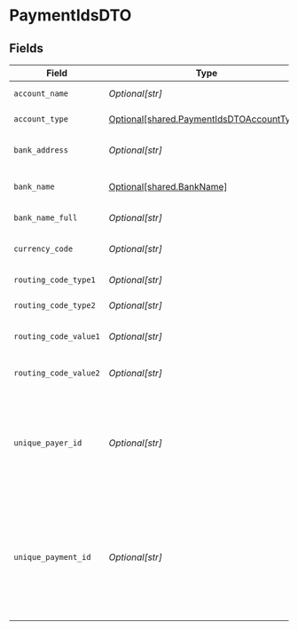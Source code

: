 # PaymentIdsDTO


## Fields

| Field                                                                                                                                                                                                              | Type                                                                                                                                                                                                               | Required                                                                                                                                                                                                           | Description                                                                                                                                                                                                        | Example                                                                                                                                                                                                            |
| ------------------------------------------------------------------------------------------------------------------------------------------------------------------------------------------------------------------ | ------------------------------------------------------------------------------------------------------------------------------------------------------------------------------------------------------------------ | ------------------------------------------------------------------------------------------------------------------------------------------------------------------------------------------------------------------ | ------------------------------------------------------------------------------------------------------------------------------------------------------------------------------------------------------------------ | ------------------------------------------------------------------------------------------------------------------------------------------------------------------------------------------------------------------ |
| `account_name`                                                                                                                                                                                                     | *Optional[str]*                                                                                                                                                                                                    | :heavy_minus_sign:                                                                                                                                                                                                 | This field contains the name of the account.                                                                                                                                                                       | John                                                                                                                                                                                                               |
| `account_type`                                                                                                                                                                                                     | [Optional[shared.PaymentIdsDTOAccountType]](../../models/shared/paymentidsdtoaccounttype.md)                                                                                                                       | :heavy_minus_sign:                                                                                                                                                                                                 | This field contains the type of an account.                                                                                                                                                                        | LOCAL                                                                                                                                                                                                              |
| `bank_address`                                                                                                                                                                                                     | *Optional[str]*                                                                                                                                                                                                    | :heavy_minus_sign:                                                                                                                                                                                                 | This field contains the full address of the bank.                                                                                                                                                                  | 108,MG Road                                                                                                                                                                                                        |
| `bank_name`                                                                                                                                                                                                        | [Optional[shared.BankName]](../../models/shared/bankname.md)                                                                                                                                                       | :heavy_minus_sign:                                                                                                                                                                                                 | This field contains the bank name.The possible values are:                                                                                                                                                         | DBS_SG                                                                                                                                                                                                             |
| `bank_name_full`                                                                                                                                                                                                   | *Optional[str]*                                                                                                                                                                                                    | :heavy_minus_sign:                                                                                                                                                                                                 | This field contains the full name of the bank.                                                                                                                                                                     | DBS                                                                                                                                                                                                                |
| `currency_code`                                                                                                                                                                                                    | *Optional[str]*                                                                                                                                                                                                    | :heavy_minus_sign:                                                                                                                                                                                                 | This field contains the 3-letter [ISO-4217 currency code](doc:currency-and-country-codes).                                                                                                                         | SGD                                                                                                                                                                                                                |
| `routing_code_type1`                                                                                                                                                                                               | *Optional[str]*                                                                                                                                                                                                    | :heavy_minus_sign:                                                                                                                                                                                                 | This field contains the routing code type 1.                                                                                                                                                                       |                                                                                                                                                                                                                    |
| `routing_code_type2`                                                                                                                                                                                               | *Optional[str]*                                                                                                                                                                                                    | :heavy_minus_sign:                                                                                                                                                                                                 | This field contains the routing code type 2.                                                                                                                                                                       |                                                                                                                                                                                                                    |
| `routing_code_value1`                                                                                                                                                                                              | *Optional[str]*                                                                                                                                                                                                    | :heavy_minus_sign:                                                                                                                                                                                                 | This field contains the routing code type 1 value.                                                                                                                                                                 |                                                                                                                                                                                                                    |
| `routing_code_value2`                                                                                                                                                                                              | *Optional[str]*                                                                                                                                                                                                    | :heavy_minus_sign:                                                                                                                                                                                                 | This field contains the routing code type 2 value.                                                                                                                                                                 |                                                                                                                                                                                                                    |
| `unique_payer_id`                                                                                                                                                                                                  | *Optional[str]*                                                                                                                                                                                                    | :heavy_minus_sign:                                                                                                                                                                                                 | This is a unique email Id provided to the customer in addition to uniquePaymentId for supported regions and configuration, or else it will be null, for example, abc12_ca@nium.com.                                | null                                                                                                                                                                                                               |
| `unique_payment_id`                                                                                                                                                                                                | *Optional[str]*                                                                                                                                                                                                    | :heavy_minus_sign:                                                                                                                                                                                                 | This field is the virtual account number per currency provided to customers for supported regions and configuration, for example, IBAN in EU, virtual account number from Moonova in AU, or else, it will be null. | 8850932057194                                                                                                                                                                                                      |